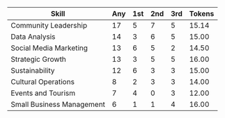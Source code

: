Skill | Any | 1st | 2nd | 3rd | Tokens
--- | --- | --- | --- | --- | ---
Community Leadership | 17 | 5 | 7 | 5 | 15.14
Data Analysis | 14 | 3 | 6 | 5 | 15.00
Social Media Marketing | 13 | 6 | 5 | 2 | 14.50
Strategic Growth | 13 | 3 | 5 | 5 | 16.00
Sustainability | 12 | 6 | 3 | 3 | 15.00
Cultural Operations | 8 | 2 | 3 | 3 | 14.00
Events and Tourism | 7 | 4 | 0 | 3 | 12.00
Small Business Management | 6 | 1 | 1 | 4 | 16.00
